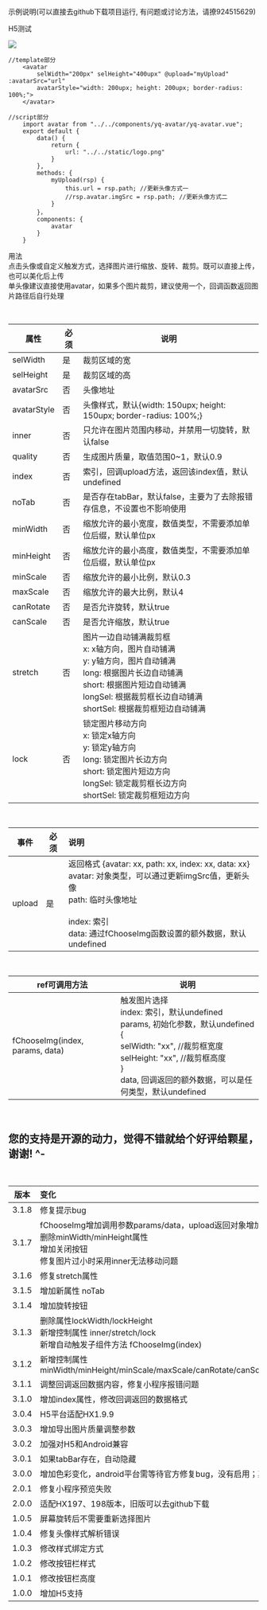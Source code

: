 示例说明(可以直接去github下载项目运行, 有问题或讨论方法，请撩924515629)

H5测试

<img src='http://www.snyvic.eu/static/m.png'/>

```
//template部分
    <avatar	
        selWidth="200px" selHeight="400upx" @upload="myUpload" :avatarSrc="url"
        avatarStyle="width: 200upx; height: 200upx; border-radius: 100%;">
    </avatar>

//script部分
    import avatar from "../../components/yq-avatar/yq-avatar.vue";
    export default {
    	data() {
            return {
                url: "../../static/logo.png"
            }
        },      
        methods: {
            myUpload(rsp) {
                this.url = rsp.path; //更新头像方式一
                //rsp.avatar.imgSrc = rsp.path; //更新头像方式二
            }
        }，
        components: {
            avatar
        }
    }
```



用法<br/>
点击头像或自定义触发方式，选择图片进行缩放、旋转、裁剪。既可以直接上传，也可以美化后上传<br/>
单头像建议直接使用avatar，如果多个图片裁剪，建议使用一个，回调函数返回图片路径后自行处理<br/>

<br/>

| 属性        | 必须 | 说明                                                         |
| ----------- | ---- | ------------------------------------------------------------ |
| selWidth    | 是   | 裁剪区域的宽                                                 |
| selHeight   | 是   | 裁剪区域的高                                                 |
| avatarSrc   | 否   | 头像地址                                                     |
| avatarStyle | 否   | 头像样式，默认{width: 150upx; height: 150upx; border-radius: 100%;} |
| inner       | 否   | 只允许在图片范围内移动，并禁用一切旋转，默认false            |
| quality     | 否   | 生成图片质量，取值范围0~1，默认0.9                           |
| index       | 否   | 索引，回调upload方法，返回该index值，默认undefined           |
| noTab       | 否   | 是否存在tabBar，默认false，主要为了去除报错存信息，不设置也不影响使用 |
| minWidth    | 否   | 缩放允许的最小宽度，数值类型，不需要添加单位后缀，默认单位px |
| minHeight   | 否   | 缩放允许的最小高度，数值类型，不需要添加单位后缀，默认单位px |
| minScale    | 否   | 缩放允许的最小比例，默认0.3                                  |
| maxScale    | 否   | 缩放允许的最大比例，默认4                                    |
| canRotate   | 否   | 是否允许旋转，默认true                                       |
| canScale    | 否   | 是否允许缩放，默认true                                       |
| stretch     | 否   | 图片一边自动铺满裁剪框<br/>x: x轴方向，图片自动铺满<br/>y: y轴方向，图片自动铺满<br/>long:  根据图片长边自动铺满<br/>short:  根据图片短边自动铺满<br/>longSel:  根据裁剪框长边自动铺满<br/>shortSel:  根据裁剪框短边自动铺满 |
| lock        | 否   | 锁定图片移动方向<br/>x:  锁定x轴方向<br/>y:  锁定y轴方向<br/>long: 锁定图片长边方向<br/>short:  锁定图片短边方向<br/>longSel:  锁定裁剪框长边方向<br/>shortSel:  锁定裁剪框短边方向 |

<br/>

| 事件   | 必须 | 说明                                                         |
| ------ | ---- | :----------------------------------------------------------- |
| upload | 是   | 返回格式 {avatar: xx, path: xx, index: xx, data: xx}<br/>avatar: 对象类型，可以通过更新imgSrc值，更新头像<br/>path: 临时头像地址<br/><br/>index: 索引<br/>data: 通过fChooseImg函数设置的额外数据，默认undefined |
<br/>

| ref可调用方法                   | 说明                                                         |
| ------------------------------- | ------------------------------------------------------------ |
| fChooseImg(index, params, data) | 触发图片选择<br/>index: 索引，默认undefined<br/>params, 初始化参数，默认undefined<br/>{<br/>selWidth: "xx",  //裁剪框宽度<br/>selHeight: "xx",  //裁剪框高度<br/>}<br/>data, 回调返回的额外数据，可以是任何类型，默认undefined |

<br/>

## 您的支持是开源的动力，觉得不错就给个好评给颗星，谢谢! ^-

<br/>

| 版本  | 变化                                                         |
| ----- | :----------------------------------------------------------- |
| 3.1.8 | 修复提示bug                                                  |
| 3.1.7 | fChooseImg增加调用参数params/data，upload返回对象增加data字段<br/>删除minWidth/minHeight属性<br/>增加关闭按钮<br/>修复图片过小时采用inner无法移动问题 |
| 3.1.6 | 修复stretch属性                                              |
| 3.1.5 | 增加新属性 noTab                                             |
| 3.1.4 | 增加旋转按钮                                                 |
| 3.1.3 | 删除属性lockWidth/lockHeight<br/>新增控制属性 inner/stretch/lock<br/>新增自动触发子组件方法 fChooseImg(index) |
| 3.1.2 | 新增控制属性minWidth/minHeight/minScale/maxScale/canRotate/canScale/lockWidth/lockHeight |
| 3.1.1 | 调整回调返回数据内容，修复小程序报错问题                     |
| 3.1.0 | 增加index属性，修改回调返回的数据格式                        |
| 3.0.4 | H5平台适配HX1.9.9                                            |
| 3.0.3 | 增加导出图片质量调整参数                                     |
| 3.0.2 | 加强对H5和Android兼容                                        |
| 3.0.1 | 如果tabBar存在，自动隐藏                                     |
| 3.0.0 | 增加色彩变化，android平台需等待官方修复bug，没有启用；其他平台测试正常 |
| 2.0.1 | 修复小程序预览失败                                           |
| 2.0.0 | 适配HX197、198版本，旧版可以去github下载                     |
| 1.0.5 | 屏幕旋转后不需要重新选择图片                                 |
| 1.0.4 | 修复头像样式解析错误                                         |
| 1.0.3 | 修改样式绑定方式                                             |
| 1.0.2 | 修改按钮栏样式                                               |
| 1.0.1 | 修改按钮栏高度                                               |
| 1.0.0 | 增加H5支持                                                   |

